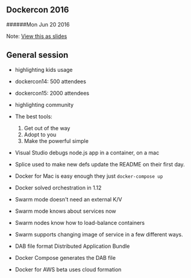 Dockercon 2016
--------------
######Mon Jun 20 2016

Note: <a href="slides.html?events/2016/06/dockercon16.md#!">View this as slides</a>



General session
---------------
- highlighting kids usage
- dockercon14: 500 attendees
- dockercon15: 2000 attendees
- highlighting community
- The best tools:
  1. Get out of the way
  2. Adopt to you
  3. Make the powerful simple


- Visual Studio debugs node.js app in a container, on a mac
- Splice used to make new defs update the README on their first day.
- Docker for Mac is easy enough they just `docker-compose up`
- Docker solved orchestration in 1.12
- Swarm mode doesn't need an external K/V
- Swarm mode knows about services now
- Swarm nodes know how to load-balance containers
- Swarm supports changing image of service in a few different ways.
- DAB file format Distributed Application Bundle
- Docker Compose generates the DAB file
- Docker for AWS beta uses cloud formation